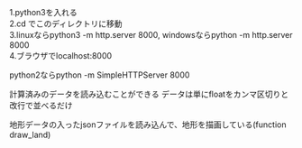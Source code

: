 ﻿1.python3を入れる  
2.cd でこのディレクトリに移動  
3.linuxならpython3 -m http.server 8000, windowsならpython -m http.server 8000  
4.ブラウザでlocalhost:8000

python2ならpython -m SimpleHTTPServer 8000

計算済みのデータを読み込むことができる
データは単にfloatをカンマ区切りと改行で並べるだけ

地形データの入ったjsonファイルを読み込んで、地形を描画している(function draw_land)